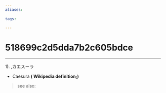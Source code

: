 ```yaml
---
aliases:
    
tags:
    
---
```


# 518699c2d5dda7b2c605bdce
---
1).
,カエスーラ

- Caesura
**( Wikipedia definition;)**
> see also: 
            